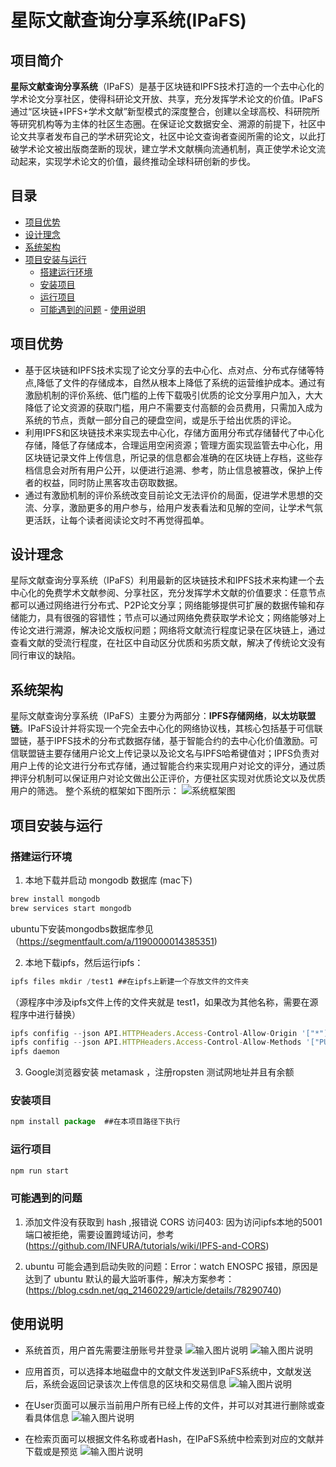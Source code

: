 #  星际文献查询分享系统(IPaFS)

## 项目简介

**星际文献查询分享系统**（IPaFS）是基于区块链和IPFS技术打造的一个去中心化的学术论文分享社区，使得科研论文开放、共享，充分发挥学术论文的价值。IPaFS通过“区块链+IPFS+学术文献”新型模式的深度整合，创建以全球高校、科研院所等研究机构等为主体的社区生态圈。在保证论文数据安全、溯源的前提下，社区中论文共享者发布自己的学术研究论文，社区中论文查询者查阅所需的论文，以此打破学术论文被出版商垄断的现状，建立学术文献横向流通机制，真正使学术论文流动起来，实现学术论文的价值，最终推动全球科研创新的步伐。

## 目录
  - [项目优势](#项目优势)
  - [设计理念](#设计理念)
  - [系统架构](#系统架构)
   - [项目安装与运行](#项目安装与运行)
     - [搭建运行环境](#搭建运行环境)
     - [安装项目](#安装项目)
     - [运行项目](#运行项目)
     - [可能遇到的问题](#可能遇到的问题)
    - [使用说明](#使用说明)
    
## 项目优势

 - 基于区块链和IPFS技术实现了论文分享的去中心化、点对点、分布式存储等特点,降低了文件的存储成本，自然从根本上降低了系统的运营维护成本。通过有激励机制的评价系统、低门槛的上传下载吸引优质的论文分享用户加入，大大降低了论文资源的获取门槛，用户不需要支付高额的会员费用，只需加入成为系统的节点，贡献一部分自己的硬盘空间，或是乐于给出优质的评论。
- 利用IPFS和区块链技术来实现去中心化，存储方面用分布式存储替代了中心化存储，降低了存储成本，合理运用空闲资源；管理方面实现监管去中心化，用区块链记录文件上传信息，所记录的信息都会准确的在区块链上存档，这些存档信息会对所有用户公开，以便进行追溯、参考，防止信息被篡改，保护上传者的权益，同时防止黑客攻击窃取数据。
 - 通过有激励机制的评价系统改变目前论文无法评价的局面，促进学术思想的交流、分享，激励更多的用户参与，给用户发表看法和见解的空间，让学术气氛更活跃，让每个读者阅读论文时不再觉得孤单。
## 设计理念

星际文献查询分享系统（IPaFS）利用最新的区块链技术和IPFS技术来构建一个去中心化的免费学术文献参阅、分享社区，充分发挥学术文献的价值要求：任意节点都可以通过网络进行分布式、P2P论文分享；网络能够提供可扩展的数据传输和存储能力，具有很强的容错性；节点可以通过网络免费获取学术论文；网络能够对上传论文进行溯源，解决论文版权问题；网络将文献流行程度记录在区块链上，通过查看文献的受流行程度，在社区中自动区分优质和劣质文献，解决了传统论文没有同行审议的缺陷。

## 系统架构
星际文献查询分享系统（IPaFS）主要分为两部分：**IPFS存储网络**，**以太坊联盟链**。IPaFS设计并将实现一个完全去中心化的网络协议栈，其核心包括基于可信联盟链，基于IPFS技术的分布式数据存储，基于智能合约的去中心化价值激励。可信联盟链主要存储用户论文上传记录以及论文名与IPFS哈希键值对；IPFS负责对用户上传的论文进行分布式存储，通过智能合约来实现用户对论文的评分，通过质押评分机制可以保证用户对论文做出公正评价，方便社区实现对优质论文以及优质用户的筛选。
整个系统的框架如下图所示：
![系统框架图](https://raw.githubusercontent.com/hong00271/my-img/master/2022/10/28/JBTc7jNr8flmjIzZ.png)


## 项目安装与运行
### 搭建运行环境
1. 本地下载并启动 mongodb 数据库 (mac下)
``` javascript
brew install mongodb
brew services start mongodb
```
ubuntu下安装mongodbs数据库参见（https://segmentfault.com/a/1190000014385351)

2. 本地下载ipfs，然后运行ipfs：
 ```javascript
 ipfs files mkdir /test1 ##在ipfs上新建一个存放文件的文件夹
 ```
 （源程序中涉及ipfs文件上传的文件夹就是 test1，如果改为其他名称，需要在源程序中进行替换）
 ```javascript
 ipfs confifig --json API.HTTPHeaders.Access-Control-Allow-Origin '["*"]'
ipfs confifig --json API.HTTPHeaders.Access-Control-Allow-Methods '["PUT", "GET", "POST"]' 
ipfs daemon 
```

3. Google浏览器安装 metamask ，注册ropsten 测试网地址并且有余额

### 安装项目
``` javascript
npm install package  ##在本项目路径下执行
```

### 运行项目
``` javascript
npm run start
```

### 可能遇到的问题

 1. 添加文件没有获取到 hash ,报错说 CORS 访问403: 因为访问ipfs本地的5001端口被拒绝，需要设置跨域访问，参考(https://github.com/INFURA/tutorials/wiki/IPFS-and-CORS)

2. ubuntu 可能会遇到启动失败的问题：Error：watch ENOSPC 报错，原因是达到了 ubuntu 默认的最大监听事件，解决方案参考：
(https://blog.csdn.net/qq_21460229/article/details/78290740)

## 使用说明
- 系统首页，用户首先需要注册账号并登录
![输入图片说明](https://raw.githubusercontent.com/hong00271/my-img/master/2022/10/30/swKY2LeZW7HAEKg8.png)
![输入图片说明](https://raw.githubusercontent.com/hong00271/my-img/master/2022/10/30/eJqhUr1xWWMIn8Bs.png)

- 应用首页，可以选择本地磁盘中的文献文件发送到IPaFS系统中，文献发送后，系统会返回记录该次上传信息的区块和交易信息
![输入图片说明](https://raw.githubusercontent.com/hong00271/my-img/master/2022/10/30/EYacarveBTjCe4Um.png)

-  在User页面可以展示当前用户所有已经上传的文件，并可以对其进行删除或查看具体信息
![输入图片说明](https://github.com/2960906660/my_image/blob/main/usr.png?raw=true)

-  在检索页面可以根据文件名称或者Hash，在IPaFS系统中检索到对应的文献并下载或是预览
![输入图片说明](https://github.com/2960906660/my_image/blob/main/topic.png?raw=true)
